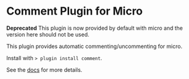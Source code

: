 # Comment Plugin for Micro

**Deprecated** This plugin is now provided by default with micro and the version here should not be used.

This plugin provides automatic commenting/uncommenting for micro.

Install with `> plugin install comment`.

See the [docs](https://github.com/micro-editor/comment-plugin/blob/master/help/comment-plugin.md) for more details.
